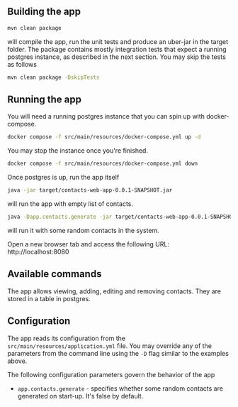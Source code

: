 ## Building the app

```bash
mvn clean package
```
will compile the app, run the unit tests and produce an uber-jar in the target folder. The package contains mostly
integration tests that expect a running postgres instance, as described in the next section. You may skip the tests
as follows

```bash
mvn clean package -DskipTests
```

## Running the app
You will need a running postgres instance that you can spin up with docker-compose.

```bash
docker compose -f src/main/resources/docker-compose.yml up -d
```

You may stop the instance once you're finished.
```bash
docker compose -f src/main/resources/docker-compose.yml down
```

Once postgres is up, run the app itself

```bash
java -jar target/contacts-web-app-0.0.1-SNAPSHOT.jar
```
will run the app with empty list of contacts.

```bash
java -Dapp.contacts.generate -jar target/contacts-web-app-0.0.1-SNAPSHOT.jar
```
will run it with some random contacts in the system.

Open a new browser tab and access the following URL: http://localhost:8080

## Available commands

The app allows viewing, adding, editing and removing contacts. They are stored in a table in postgres.

## Configuration

The app reads its configuration from the `src/main/resources/application.yml` file.
You may override any of the parameters from the command line using the `-D` flag similar to the examples above.

The following configuration parameters govern the behavior of the app

* `app.contacts.generate` - specifies whether some random contacts are generated on start-up. It's false by default.
